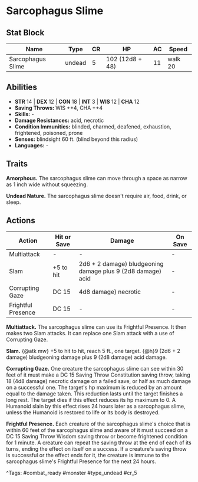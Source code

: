 # Sarcophagus Slime

## Stat Block

| Name | Type | CR | HP | AC | Speed |
|------|------|----|----|----|-------|
| Sarcophagus Slime | undead | 5 | 102 (12d8 + 48) | 11 | walk 20 |

## Abilities

- **STR** 14 | **DEX** 12 | **CON** 18 | **INT** 3 | **WIS** 12 | **CHA** 12
- **Saving Throws:** WIS ++4, CHA ++4  
- **Skills:** -  
- **Damage Resistances:** acid, necrotic  
- **Condition Immunities:** blinded, charmed, deafened, exhaustion, frightened, poisoned, prone  
- **Senses:** blindsight 60 ft. (blind beyond this radius)  
- **Languages:** -

## Traits

**Amorphous.** The sarcophagus slime can move through a space as narrow as 1 inch wide without squeezing.

**Undead Nature.** The sarcophagus slime doesn't require air, food, drink, or sleep.


## Actions

| Action | Hit or Save | Damage | On Save |
|--------|--------------|--------|----------|
| Multiattack | - | - | - |
| Slam | +5 to hit | 2d6 + 2 damage) bludgeoning damage plus 9 (2d8 damage) acid | - |
| Corrupting Gaze | DC 15 | 4d8 damage) necrotic | - |
| Frightful Presence | DC 15 | - | - |

**Multiattack.** The sarcophagus slime can use its Frightful Presence. It then makes two Slam attacks. It can replace one Slam attack with a use of Corrupting Gaze.

**Slam.** {@atk mw} +5 to hit to hit, reach 5 ft., one target. {@h}9 (2d6 + 2 damage) bludgeoning damage plus 9 (2d8 damage) acid damage.

**Corrupting Gaze.** One creature the sarcophagus slime can see within 30 feet of it must make a DC 15 Saving Throw Constitution saving throw, taking 18 (4d8 damage) necrotic damage on a failed save, or half as much damage on a successful one. The target's hp maximum is reduced by an amount equal to the damage taken. This reduction lasts until the target finishes a long rest. The target dies if this effect reduces its hp maximum to 0. A Humanoid slain by this effect rises 24 hours later as a sarcophagus slime, unless the Humanoid is restored to life or its body is destroyed.

**Frightful Presence.** Each creature of the sarcophagus slime's choice that is within 60 feet of the sarcophagus slime and aware of it must succeed on a DC 15 Saving Throw Wisdom saving throw or become frightened condition for 1 minute. A creature can repeat the saving throw at the end of each of its turns, ending the effect on itself on a success. If a creature's saving throw is successful or the effect ends for it, the creature is immune to the sarcophagus slime's Frightful Presence for the next 24 hours.


^Tags: #combat_ready #monster #type_undead #cr_5